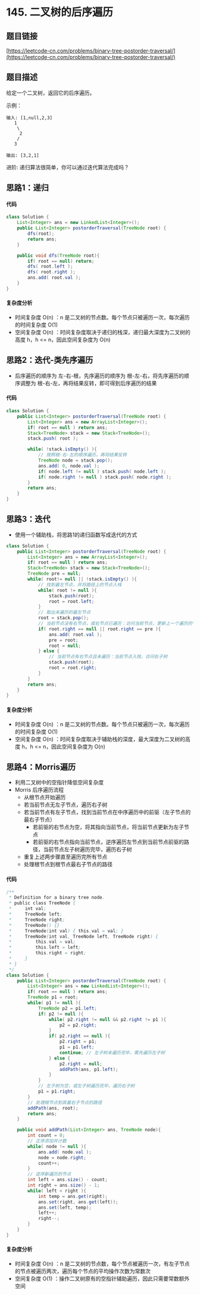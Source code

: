 # 145. 二叉树的后序遍历

## 题目链接
[https://leetcode-cn.com/problems/binary-tree-postorder-traversal/](https://leetcode-cn.com/problems/binary-tree-postorder-traversal/)

## 题目描述
给定一个二叉树，返回它的后序遍历。

示例：
```
输入: [1,null,2,3]  
   1
    \
     2
    /
   3 

输出: [3,2,1]
```

进阶: 递归算法很简单，你可以通过迭代算法完成吗？

## 思路1：递归

#### 代码
```java
class Solution {
    List<Integer> ans = new LinkedList<Integer>();
    public List<Integer> postorderTraversal(TreeNode root) {
        dfs(root);
        return ans;
    }

    public void dfs(TreeNode root){
        if( root == null) return;
        dfs( root.left );
        dfs( root.right );
        ans.add( root.val ); 
    }
}
```

#### 复杂度分析
 - 时间复杂度 O(n) ：n 是二叉树的节点数。每个节点只被遍历一次，每次遍历的时间复杂度 O(1)
 - 空间复杂度 O(n) ：时间复杂度取决于递归的栈深，递归最大深度为二叉树的高度 h，h <= n，因此空间复杂度为 O(n)

## 思路2：迭代-类先序遍历
 - 后序遍历的顺序为 左-右-根，先序遍历的顺序为 根-左-右，将先序遍历的顺序调整为 根-右-左，再将结果反转，即可得到后序遍历的结果

#### 代码
```java
class Solution {
    public List<Integer> postorderTraversal(TreeNode root) {
        List<Integer> ans = new ArrayList<Integer>();
        if( root == null ) return ans;
        Stack<TreeNode> stack = new Stack<TreeNode>();
        stack.push( root );

        while( !stack.isEmpty() ){
            // 按照根-右-左的顺序遍历，再将结果反转
            TreeNode node = stack.pop();
            ans.add( 0, node.val );
            if( node.left != null ) stack.push( node.left );
            if( node.right != null ) stack.push( node.right );
        }
        return ans;
    }
}
```

## 思路3：迭代
 - 使用一个辅助栈，将思路1的递归函数写成迭代的方式

```java
class Solution {
    public List<Integer> postorderTraversal(TreeNode root) {
        List<Integer> ans = new ArrayList<Integer>();
        if( root == null ) return ans;
        Stack<TreeNode> stack = new Stack<TreeNode>();
        TreeNode pre = null;
        while( root!= null || !stack.isEmpty() ){
            // 找到最左节点，并将路径上的节点入栈
            while( root != null ){
                stack.push(root);
                root = root.left;
            }
            // 取出未遍历的最左节点
            root = stack.pop();
            // 当前节点没有右节点，或右节点已遍历：访问当前节点，更新上一个遍历的节点
            if( root.right == null || root.right == pre ){
                ans.add( root.val );
                pre = root;
                root = null;
            } else {
                // 当前节点有右节点且未遍历：当前节点入栈，访问右子树
                stack.push(root);
                root = root.right;
            }
        }
        return ans;
    }
}
```

#### 复杂度分析
 - 时间复杂度 O(n) ：n 是二叉树的节点数。每个节点只被遍历一次，每次遍历的时间复杂度 O(1)
 - 空间复杂度 O(n) ：时间复杂度取决于辅助栈的深度，最大深度为二叉树的高度 h，h <= n，因此空间复杂度为 O(n)

## 思路4：Morris遍历
 - 利用二叉树中的空指针降低空间复杂度
 - Morris 后序遍历流程
   - 从根节点开始遍历
   - 若当前节点无左子节点，遍历右子树
   - 若当前节点有左子节点，找到当前节点在中序遍历中的前驱（左子节点的最右子节点）
     - 若前驱的右节点为空，将其指向当前节点，将当前节点更新为左子节点
     - 若前驱的右节点指向当前节点，逆序遍历左节点到当前节点前驱的路径，当前节点左子树遍历完毕，遍历右子树
   - 重复上述两步骤直至遍历完所有节点
   - 处理根节点到根节点最右子节点的路径

#### 代码
```java
/**
 * Definition for a binary tree node.
 * public class TreeNode {
 *     int val;
 *     TreeNode left;
 *     TreeNode right;
 *     TreeNode() {}
 *     TreeNode(int val) { this.val = val; }
 *     TreeNode(int val, TreeNode left, TreeNode right) {
 *         this.val = val;
 *         this.left = left;
 *         this.right = right;
 *     }
 * }
 */
class Solution {
    public List<Integer> postorderTraversal(TreeNode root) {
        List<Integer> ans = new LinkedList<Integer>();
        if( root == null ) return ans;
        TreeNode p1 = root;
        while( p1 != null ){
            TreeNode p2 = p1.left;
            if( p2 != null ){
                while( p2.right != null && p2.right != p1 ){
                    p2 = p2.right;
                }
                if( p2.right == null ){
                    p2.right = p1;
                    p1 = p1.left;
                    continue; // 左子树未遍历完毕，需先遍历左子树
                } else {
                    p2.right = null;
                    addPath(ans, p1.left);
                }
            }
            // 左子树为空，或左子树遍历完毕，遍历右子树
            p1 = p1.right;
        }
        // 处理根节点到其最右子节点的路径
        addPath(ans, root);
        return ans;
    }

    public void addPath(List<Integer> ans, TreeNode node){
        int count = 0;
        // 正序添加并计数
        while( node != null ){
            ans.add( node.val );
            node = node.right;
            count++;
        }
        // 逆序新遍历的节点
        int left = ans.size() - count;
        int right = ans.size() - 1;
        while( left < right ){
            int temp = ans.get(right);
            ans.set(right, ans.get(left));
            ans.set(left, temp);
            left++;
            right--;
        }
    }
}
```

#### 复杂度分析
 - 时间复杂度 O(n) ：n 是二叉树的节点数，每个节点被遍历一次，有左子节点的节点被遍历两次，遍历每个节点的平均操作次数为常数次
 - 空间复杂度 O(1) ：操作二叉树原有的空指针辅助遍历，因此只需要常数额外空间